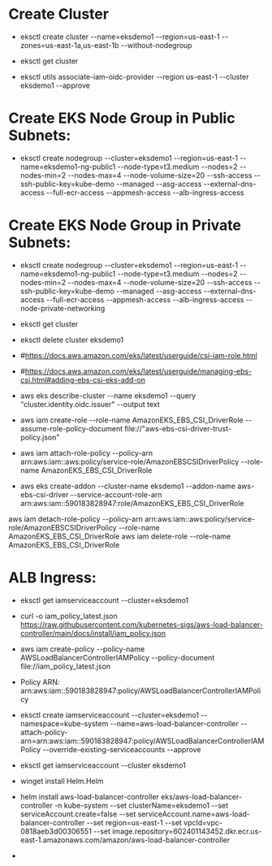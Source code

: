 # Create Cluster
 - eksctl create cluster --name=eksdemo1 --region=us-east-1 --zones=us-east-1a,us-east-1b --without-nodegroup 
 - eksctl get cluster                  

 - eksctl utils associate-iam-oidc-provider --region us-east-1 --cluster eksdemo1 --approve

# Create EKS Node Group in Public Subnets:
 - eksctl create nodegroup --cluster=eksdemo1 --region=us-east-1 --name=eksdemo1-ng-public1 --node-type=t3.medium --nodes=2 --nodes-min=2 --nodes-max=4 --node-volume-size=20 --ssh-access --ssh-public-key=kube-demo --managed --asg-access --external-dns-access --full-ecr-access --appmesh-access --alb-ingress-access 

# Create EKS Node Group in Private Subnets:
 - eksctl create nodegroup --cluster=eksdemo1 --region=us-east-1 --name=eksdemo1-ng-public1 --node-type=t3.medium --nodes=2 --nodes-min=2 --nodes-max=4 --node-volume-size=20 --ssh-access --ssh-public-key=kube-demo --managed --asg-access --external-dns-access --full-ecr-access --appmesh-access --alb-ingress-access --node-private-networking
   
 - eksctl get cluster


 - eksctl delete cluster eksdemo1


- #https://docs.aws.amazon.com/eks/latest/userguide/csi-iam-role.html
- #https://docs.aws.amazon.com/eks/latest/userguide/managing-ebs-csi.html#adding-ebs-csi-eks-add-on
- aws eks describe-cluster --name eksdemo1 --query "cluster.identity.oidc.issuer" --output text
- aws iam create-role --role-name AmazonEKS_EBS_CSI_DriverRole --assume-role-policy-document file://"aws-ebs-csi-driver-trust-policy.json"
- aws iam attach-role-policy --policy-arn arn:aws:iam::aws:policy/service-role/AmazonEBSCSIDriverPolicy --role-name AmazonEKS_EBS_CSI_DriverRole
- aws eks create-addon --cluster-name eksdemo1 --addon-name aws-ebs-csi-driver --service-account-role-arn arn:aws:iam::590183828947:role/AmazonEKS_EBS_CSI_DriverRole


aws iam detach-role-policy --policy-arn arn:aws:iam::aws:policy/service-role/AmazonEBSCSIDriverPolicy --role-name AmazonEKS_EBS_CSI_DriverRole
aws iam delete-role --role-name AmazonEKS_EBS_CSI_DriverRole


# ALB Ingress:
- eksctl get iamserviceaccount --cluster=eksdemo1
- curl -o iam_policy_latest.json https://raw.githubusercontent.com/kubernetes-sigs/aws-load-balancer-controller/main/docs/install/iam_policy.json
- aws iam create-policy --policy-name AWSLoadBalancerControllerIAMPolicy --policy-document file://iam_policy_latest.json
- Policy ARN: arn:aws:iam::590183828947:policy/AWSLoadBalancerControllerIAMPolicy
- eksctl create iamserviceaccount --cluster=eksdemo1 --namespace=kube-system --name=aws-load-balancer-controller --attach-policy-arn=arn:aws:iam::590183828947:policy/AWSLoadBalancerControllerIAMPolicy --override-existing-serviceaccounts --approve
- eksctl  get iamserviceaccount --cluster eksdemo1

- winget install Helm.Helm

- helm install aws-load-balancer-controller eks/aws-load-balancer-controller -n kube-system --set clusterName=eksdemo1 --set serviceAccount.create=false --set serviceAccount.name=aws-load-balancer-controller --set region=us-east-1 --set vpcId=vpc-0818aeb3d00306551 --set image.repository=602401143452.dkr.ecr.us-east-1.amazonaws.com/amazon/aws-load-balancer-controller

- 
